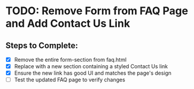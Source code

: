 # TODO: Remove Form from FAQ Page and Add Contact Us Link

## Steps to Complete:
- [x] Remove the entire form-section from faq.html
- [x] Replace with a new section containing a styled Contact Us link
- [x] Ensure the new link has good UI and matches the page's design
- [ ] Test the updated FAQ page to verify changes
